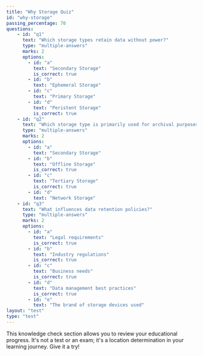 ```yaml
---
title: "Why Storage Quiz"
id: "why-storage"
passing_percentage: 70
questions:
    - id: "q1"
      text: "Which storage types retain data without power?"
      type: "multiple-answers"
      marks: 2
      options:
        - id: "a"
          text: "Secondary Storage"
          is_correct: true
        - id: "b"
          text: "Ephemeral Storage"
        - id: "c"
          text: "Primary Storage"
        - id: "d"
          text: "Peristent Storage"
          is_correct: true
    - id: "q2"
      text: "Which storage type is primarily used for archival purposes?"
      type: "multiple-answers"
      marks: 2
      options:
        - id: "a"
          text: "Secondary Storage"
        - id: "b"
          text: "Offline Storage"
          is_correct: true
        - id: "c"
          text: "Tertiary Storage"
          is_correct: true
        - id: "d"
          text: "Network Storage"
    - id: "q3"
      text: "What influences data retention policies?"
      type: "multiple-answers"
      marks: 2
      options:
        - id: "a"
          text: "Legal requirements"
          is_correct: true
        - id: "b"
          text: "Industry regulations"
          is_correct: true
        - id: "c"
          text: "Business needs"
          is_correct: true
        - id: "d"
          text: "Data management best practices"
          is_correct: true
        - id: "e"
          text: "The brand of storage devices used"
layout: "test"
type: "test"
---
```

This knowledge check section allows you to review your educational progress. It's not a test or an exam; it's a location determination in your learning journey. Give it a try!
